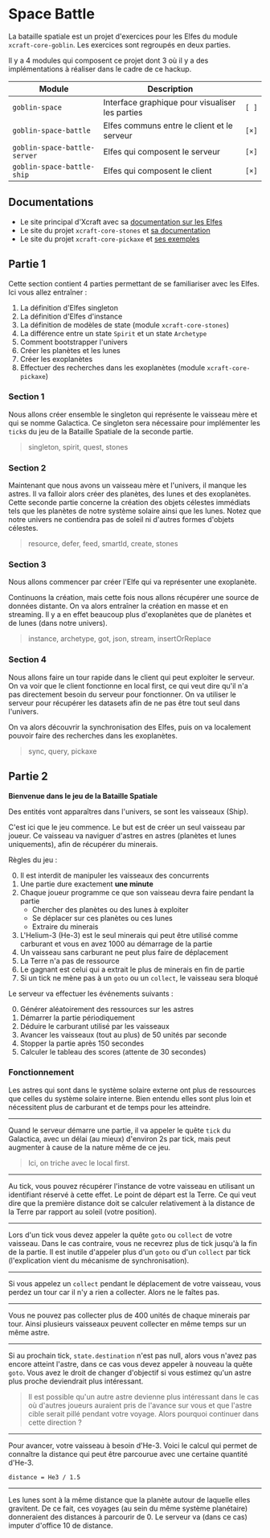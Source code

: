 # Space Battle

La bataille spatiale est un projet d'exercices pour les Elfes du module
`xcraft-core-goblin`. Les exercices sont regroupés en deux parties.

Il y a 4 modules qui composent ce projet dont 3 où il y a des implémentations à
réaliser dans le cadre de ce hackup.

| Module                       | Description                                     |       |
| ---------------------------- | ----------------------------------------------- | ----- |
| `goblin-space`               | Interface graphique pour visualiser les parties | `[ ]` |
| `goblin-space-battle`        | Elfes communs entre le client et le serveur     | `[×]` |
| `goblin-space-battle-server` | Elfes qui composent le serveur                  | `[×]` |
| `goblin-space-battle-ship`   | Elfes qui composent le client                   | `[×]` |

## Documentations

- Le site principal d'Xcraft avec sa [documentation sur les Elfes][1]
- Le site du projet `xcraft-core-stones` et [sa documentation][2]
- Le site du projet `xcraft-core-pickaxe` et [ses exemples][3]

## Partie 1

Cette section contient 4 parties permettant de se familiariser avec les Elfes.
Ici vous allez entraîner :

1. La définition d'Elfes singleton
2. La définition d'Elfes d'instance
3. La définition de modèles de state (module `xcraft-core-stones`)
4. La différence entre un state `Spirit` et un state `Archetype`
5. Comment bootstrapper l'univers
6. Créer les planètes et les lunes
7. Créer les exoplanètes
8. Effectuer des recherches dans les exoplanètes (module `xcraft-core-pickaxe`)

### Section 1

Nous allons créer ensemble le singleton qui représente le vaisseau mère et qui
se nomme Galactica. Ce singleton sera nécessaire pour implémenter les `tick`s du
jeu de la Bataille Spatiale de la seconde partie.

> singleton, spirit, quest, stones

### Section 2

Maintenant que nous avons un vaisseau mère et l'univers, il manque les astres.
Il va falloir alors créer des planètes, des lunes et des exoplanètes. Cette
seconde partie concerne la création des objets célestes immédiats tels que les
planètes de notre système solaire ainsi que les lunes. Notez que notre univers
ne contiendra pas de soleil ni d'autres formes d'objets célestes.

> resource, defer, feed, smartId, create, stones

### Section 3

Nous allons commencer par créer l'Elfe qui va représenter une exoplanète.

Continuons la création, mais cette fois nous allons récupérer une source de
données distante. On va alors entraîner la création en masse et en streaming. Il
y a en effet beaucoup plus d'exoplanètes que de planètes et de lunes (dans notre
univers).

> instance, archetype, got, json, stream, insertOrReplace

### Section 4

Nous allons faire un tour rapide dans le client qui peut exploiter le serveur.
On va voir que le client fonctionne en local first, ce qui veut dire qu'il n'a
pas directement besoin du serveur pour fonctionner. On va utiliser le serveur
pour récupérer les datasets afin de ne pas être tout seul dans l'univers.

On va alors découvrir la synchronisation des Elfes, puis on va localement
pouvoir faire des recherches dans les exoplanètes.

> sync, query, pickaxe

## Partie 2

**Bienvenue dans le jeu de la Bataille Spatiale**

Des entités vont apparaîtres dans l'univers, se sont les vaisseaux (Ship).

C'est ici que le jeu commence. Le but est de créer un seul vaisseau par joueur.
Ce vaisseau va naviguer d'astres en astres (planètes et lunes uniquements), afin
de récupérer du minerais.

Règles du jeu :

0. Il est interdit de manipuler les vaisseaux des concurrents
1. Une partie dure exactement **une minute**
2. Chaque joueur programme ce que son vaisseau devra faire pendant la partie
   - Chercher des planètes ou des lunes à exploiter
   - Se déplacer sur ces planètes ou ces lunes
   - Extraire du minerais
3. L'Helium-3 (He-3) est le seul minerais qui peut être utilisé comme carburant
   et vous en avez 1000 au démarrage de la partie
4. Un vaisseau sans carburant ne peut plus faire de déplacement
5. La Terre n'a pas de ressource
6. Le gagnant est celui qui a extrait le plus de minerais en fin de partie
7. Si un tick ne mène pas à un `goto` ou un `collect`, le vaisseau sera bloqué

Le serveur va effectuer les événements suivants :

0. Générer aléatoirement des ressources sur les astres
1. Démarrer la partie périodiquement
2. Déduire le carburant utilisé par les vaisseaux
3. Avancer les vaisseaux (tout au plus) de 50 unités par seconde
4. Stopper la partie après 150 secondes
5. Calculer le tableau des scores (attente de 30 secondes)

### Fonctionnement

Les astres qui sont dans le système solaire externe ont plus de ressources que
celles du système solaire interne. Bien entendu elles sont plus loin et
nécessitent plus de carburant et de temps pour les atteindre.

---

Quand le serveur démarre une partie, il va appeler le quête `tick` du Galactica,
avec un délai (au mieux) d'environ 2s par tick, mais peut augmenter à cause de
la nature même de ce jeu.

> Ici, on triche avec le local first.

---

Au tick, vous pouvez récupérer l'instance de votre vaisseau en utilisant un
identifiant réservé à cette effet. Le point de départ est la Terre. Ce qui veut
dire que la première distance doit se calculer relativement à la distance de la
Terre par rapport au soleil (votre position).

---

Lors d'un tick vous devez appeler la quête `goto` ou `collect` de votre
vaisseau. Dans le cas contraire, vous ne recevrez plus de tick jusqu'à la fin de
la partie. Il est inutile d'appeler plus d'un `goto` ou d'un `collect` par tick
(l'explication vient du mécanisme de synchronisation).

---

Si vous appelez un `collect` pendant le déplacement de votre vaisseau, vous
perdez un tour car il n'y a rien a collecter. Alors ne le faîtes pas.

---

Vous ne pouvez pas collecter plus de 400 unités de chaque minerais par tour.
Ainsi plusieurs vaisseaux peuvent collecter en même temps sur un même astre.

---

Si au prochain tick, `state.destination` n'est pas null, alors vous n'avez pas
encore atteint l'astre, dans ce cas vous devez appeler à nouveau la quête
`goto`. Vous avez le droit de changer d'objectif si vous estimez qu'un astre
plus proche deviendrait plus intéressant.

> Il est possible qu'un autre astre devienne plus intéressant dans le cas où
> d'autres joueurs auraient pris de l'avance sur vous et que l'astre cible
> serait pillé pendant votre voyage. Alors pourquoi continuer dans cette
> direction ?

---

Pour avancer, votre vaisseau à besoin d'He-3. Voici le calcul qui permet de
connaître la distance qui peut être parcourue avec une certaine quantité d'He-3.

```
distance = He3 / 1.5
```

---

Les lunes sont à la même distance que la planète autour de laquelle elles
gravitent. De ce fait, ces voyages (au sein du même système planétaire)
donneraient des distances à parcourir de 0. Le serveur va (dans ce cas) imputer
d'office 10 de distance.

[1]: http://xcraft.ch/elves/
[2]: https://github.com/Xcraft-Inc/xcraft-core-stones/blob/master/README.md
[3]:
  https://github.com/Xcraft-Inc/xcraft-core-pickaxe/blob/master/lib/examples.js
